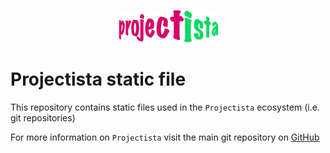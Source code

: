 <p align="center">
  <img src="https://github.com/projectista/static/blob/main/logo/projectista.png">
</p>

# Projectista static file

This repository contains static files used in the `Projectista` ecosystem (i.e. git repositories)

For more information on `Projectista` visit the main git repository on [GitHub](https://github.com/projectista/projectista)
